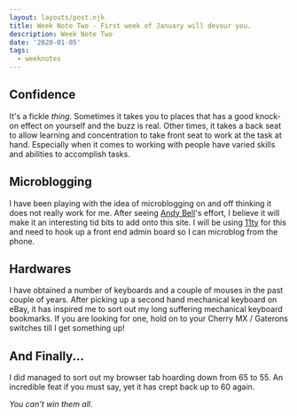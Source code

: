 ```yaml
---
layout: layouts/post.njk
title: Week Note Two - First week of January will devour you.
description: Week Note Two
date: '2020-01-05'
tags:
  - weeknotes
---
```


## Confidence

It's a fickle _thing_. Sometimes it takes you to places that has a good knock-on effect on yourself and the buzz is real. Other times, it takes a back seat to allow learning and concentration to take front seat to work at the task at hand. Especially when it comes to working with people have varied skills and abilities to accomplish tasks.

## Microblogging

I have been playing with the idea of microblogging on and off thinking it does not really work for me. After seeing [Andy Bell](https://hankchizljaw.com/)'s effort, I believe it will make it an interesting tid bits to add onto this site. I will be using [11ty](https://www.11ty.dev/) for this and need to hook up a front end admin board so I can microblog from the phone.

## Hardwares

I have obtained a number of keyboards and a couple of mouses in the past couple of years. After picking up a second hand mechanical keyboard on eBay, it has inspired me to sort out my long suffering mechanical keyboard bookmarks. If you are looking for one, hold on to your Cherry MX / Gaterons switches till I get something up!


## And Finally...

I did managed to sort out my browser tab hoarding down from 65 to 55. An incredible feat if you must say, yet it has crept back up to 60 again.

_You can't win them all_.